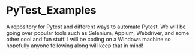 # PyTest_Examples
A repository for Pytest and different ways to automate Pytest. 
We will be going over popular tools such as Selenium, Appium, Webdriver, and some other cool and fun stuff.
I will be coding on a Windows machine so hopefully anyone following along will keep that in mind!
